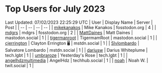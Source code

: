 # Top Users for July 2023
Last Updated: 07/02/2023 22:25:29 UTC
| User | Display Name | Server | Post |
| -- | -- | -- | -- |
| [mikekanakos](https://fosstodon.org/@mikekanakos) | Mike Kanakos | fosstodon.org | 4 |
| [mdgrs](https://fosstodon.org/@mdgrs) | mdgrs | fosstodon.org | 2 |
| [MattDaines](https://mastodon.social/@MattDaines) | Matt Daines | mastodon.social | 1 |
| [tigermanroot](https://mastodon.social/@tigermanroot) | TigermamRoot | mastodon.social | 1 |
| [cjerrington](https://mstdn.social/@cjerrington) | Clayton Errington 🖥️ | mstdn.social | 1 |
| [Slvlombardo](https://mstdn.social/@Slvlombardo) | Salvatore Lombardo | mstdn.social | 1 |
| [dariusw](https://tech.lgbt/@dariusw) | Darius Whiteplume | tech.lgbt | 1 |
| [umbraroze](https://tech.lgbt/@umbraroze) | Yesterday's Rose | tech.lgbt | 1 |
| [angelhdzmultimedia](https://techhub.social/@angelhdzmultimedia) | AngelHdz | techhub.social | 1 |
| [noah](https://twit.social/@noah) | Noah W. | twit.social | 1 |
